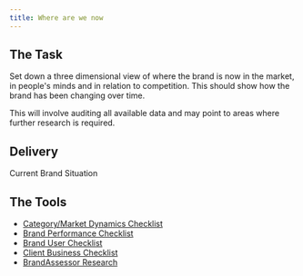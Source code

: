 ```yaml
---
title: Where are we now
---
```


## The Task

Set down a three dimensional view of where the brand is now in the market, in people's minds and in relation to competition. This should show how the brand has been changing over time.

This will involve auditing all available data and may point to areas where further research is required.

## Delivery

Current Brand Situation

## The Tools

- [Category/Market Dynamics Checklist](./category-checklist)
- [Brand Performance Checklist](./brand-performance-checklist)
- [Brand User Checklist](./brand-user-checklist)
- [Client Business Checklist](./client-business-checklist)
- [BrandAssessor Research](./brand-assessor-checklist)

